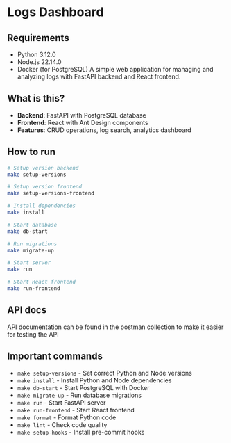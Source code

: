 # Logs Dashboard


## Requirements
- Python 3.12.0
- Node.js 22.14.0
- Docker (for PostgreSQL)
A simple web application for managing and analyzing logs with FastAPI backend and React frontend.

## What is this?

- **Backend**: FastAPI with PostgreSQL database
- **Frontend**: React with Ant Design components
- **Features**: CRUD operations, log search, analytics dashboard

## How to run

```bash
# Setup version backend
make setup-versions

# Setup version frontend
make setup-versions-frontend

# Install dependencies
make install

# Start database
make db-start

# Run migrations
make migrate-up

# Start server
make run

# Start React frontend
make run-frontend
```
## API docs
API documentation can be found in the postman collection to make it easier for testing the API

## Important commands

- `make setup-versions` - Set correct Python and Node versions
- `make install` - Install Python and Node dependencies
- `make db-start` - Start PostgreSQL with Docker
- `make migrate-up` - Run database migrations
- `make run` - Start FastAPI server
- `make run-frontend` - Start React frontend
- `make format` - Format Python code
- `make lint` - Check code quality
- `make setup-hooks` - Install pre-commit hooks
